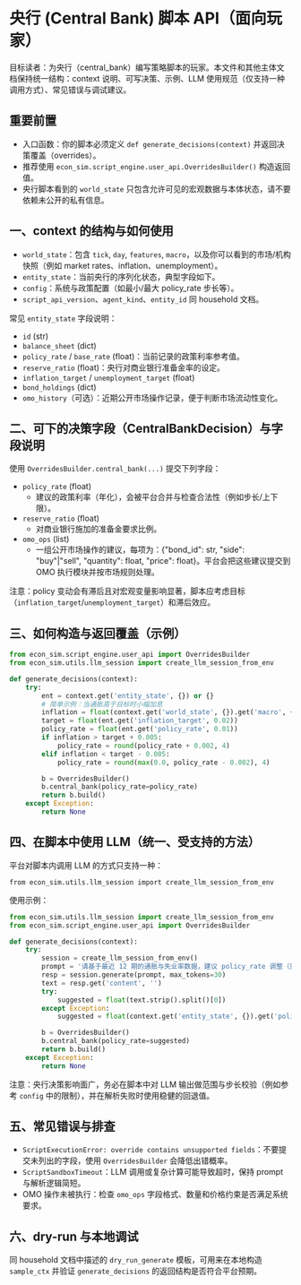 
# 央行 (Central Bank) 脚本 API（面向玩家）

目标读者：为央行（central_bank）编写策略脚本的玩家。本文件和其他主体文档保持统一结构：context 说明、可写决策、示例、LLM 使用规范（仅支持一种调用方式）、常见错误与调试建议。

## 重要前置
- 入口函数：你的脚本必须定义 `def generate_decisions(context)` 并返回决策覆盖（overrides）。
- 推荐使用 `econ_sim.script_engine.user_api.OverridesBuilder()` 构造返回值。
- 央行脚本看到的 `world_state` 只包含允许可见的宏观数据与本体状态，请不要依赖未公开的私有信息。

## 一、context 的结构与如何使用

- `world_state`：包含 `tick`, `day`, `features`, `macro`，以及你可以看到的市场/机构快照（例如 market rates、inflation、unemployment）。
- `entity_state`：当前央行的序列化状态，典型字段如下。
- `config`：系统与政策配置（如最小/最大 policy_rate 步长等）。
- `script_api_version`、`agent_kind`、`entity_id` 同 household 文档。

常见 `entity_state` 字段说明：

- `id` (str)
- `balance_sheet` (dict)
- `policy_rate` / `base_rate` (float)：当前记录的政策利率参考值。
- `reserve_ratio` (float)：央行对商业银行准备金率的设定。
- `inflation_target` / `unemployment_target` (float)
- `bond_holdings` (dict)
- `omo_history`（可选）：近期公开市场操作记录，便于判断市场流动性变化。

## 二、可下的决策字段（CentralBankDecision）与字段说明

使用 `OverridesBuilder.central_bank(...)` 提交下列字段：

- `policy_rate` (float)
  - 建议的政策利率（年化），会被平台合并与检查合法性（例如步长/上下限）。
- `reserve_ratio` (float)
  - 对商业银行施加的准备金要求比例。
- `omo_ops` (list)
  - 一组公开市场操作的建议，每项为：{"bond_id": str, "side": "buy"|"sell", "quantity": float, "price": float}。平台会把这些建议提交到 OMO 执行模块并按市场规则处理。

注意：policy 变动会有滞后且对宏观变量影响显著，脚本应考虑目标（`inflation_target`/`unemployment_target`）和滞后效应。

## 三、如何构造与返回覆盖（示例）

```python
from econ_sim.script_engine.user_api import OverridesBuilder
from econ_sim.utils.llm_session import create_llm_session_from_env

def generate_decisions(context):
    try:
        ent = context.get('entity_state', {}) or {}
        # 简单示例：当通胀高于目标时小幅加息
        inflation = float(context.get('world_state', {}).get('macro', {}).get('inflation', 0.0))
        target = float(ent.get('inflation_target', 0.02))
        policy_rate = float(ent.get('policy_rate', 0.01))
        if inflation > target + 0.005:
            policy_rate = round(policy_rate + 0.002, 4)
        elif inflation < target - 0.005:
            policy_rate = round(max(0.0, policy_rate - 0.002), 4)

        b = OverridesBuilder()
        b.central_bank(policy_rate=policy_rate)
        return b.build()
    except Exception:
        return None
```

## 四、在脚本中使用 LLM（统一、受支持的方法）

平台对脚本内调用 LLM 的方式只支持一种：

    from econ_sim.utils.llm_session import create_llm_session_from_env

使用示例：

```python
from econ_sim.utils.llm_session import create_llm_session_from_env
from econ_sim.script_engine.user_api import OverridesBuilder

def generate_decisions(context):
    try:
        session = create_llm_session_from_env()
        prompt = '请基于最近 12 期的通胀与失业率数据，建议 policy_rate 调整（只返回数字）'
        resp = session.generate(prompt, max_tokens=30)
        text = resp.get('content', '')
        try:
            suggested = float(text.strip().split()[0])
        except Exception:
            suggested = float(context.get('entity_state', {}).get('policy_rate', 0.01))

        b = OverridesBuilder()
        b.central_bank(policy_rate=suggested)
        return b.build()
    except Exception:
        return None
```

注意：央行决策影响面广，务必在脚本中对 LLM 输出做范围与步长校验（例如参考 `config` 中的限制），并在解析失败时使用稳健的回退值。

## 五、常见错误与排查

- `ScriptExecutionError: override contains unsupported fields`：不要提交未列出的字段，使用 `OverridesBuilder` 会降低出错概率。
- `ScriptSandboxTimeout`：LLM 调用或复杂计算可能导致超时，保持 prompt 与解析逻辑简短。
- OMO 操作未被执行：检查 `omo_ops` 字段格式、数量和价格约束是否满足系统要求。

## 六、dry-run 与本地调试

同 household 文档中描述的 `dry_run_generate` 模板，可用来在本地构造 `sample_ctx` 并验证 `generate_decisions` 的返回结构是否符合平台预期。


